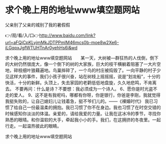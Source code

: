 # 求个晚上用的地址www填空题网站
父亲别了父亲的城别了我的暑假假

👉/观/看/入/口👉http://www.baidu.com/link?url=aFQjCpKLyjmMkJDTPPmIM46mcs0b-moe8w2Xe6-iLGqpxJgfWTUHTnAr0yehHs6i&wd

求个晚上用的地址www填空题网站　　某一天，大树被—群狂热的人伐倒，倒下的大树仍然很庞大，像一个倒下的树的大家族，巨大的枝干横躺着阻塞了一大片空地，碎枝细叶狼藉遍地。鸟巢摔碎了，一个鸟的村庄被捣毁了。一向平静的村子少见这样大的事件，我们小孩子很兴奋，站在树枝上摇摇摇，说是“划龙船”，十分的快活，十分的新鲜。头顶上，失去家园的老鹳低低地盘旋，久久地悲鸣，不肯离去。
不要再问：什么是诗？不要想：我必须成为一个诗人。
	6、愿你是时光盗不走的爱人。
	9、这不是有我呢吗，哪都有你呀，你是银行，你爸是李刚，我就觉得我挺失败的，让自己媳妇儿让钱着急，挺不爷们儿的。——《裸婚时代》
我已习惯了给自己一份最温柔的拥抱。我已习惯了你不在身边。我也习惯了在时空交错的时候感知你淡淡的体温。亲爱的，请给我爱的力量。让我在这冰冷的季节，寻找你熟悉的眼晴。和你温软的大手，牵起我小小的手。我们，在这拥挤的冬夜里。一起行走。一起温热彼此的眼睛。

求个晚上用的地址www填空题网站
